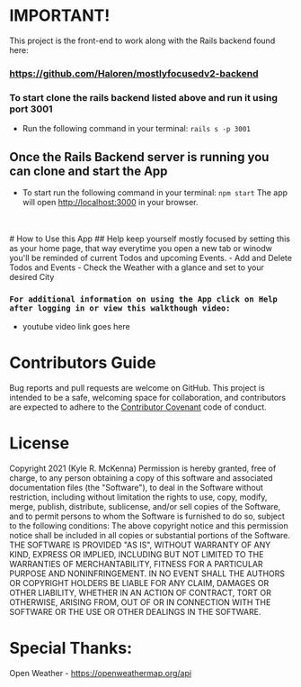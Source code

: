 # IMPORTANT!
This project is the front-end to work along with the Rails backend found here:
### https://github.com/Haloren/mostlyfocusedv2-backend
### To start clone the rails backend listed above and run it using port 3001
- Run the following command in your terminal: `rails s -p 3001` 

## Once the Rails Backend server is running you can clone and start the App

- To start run the following command in your terminal: `npm start`
The app will open [http://localhost:3000](http://localhost:3000) in your browser.  
<br />
<br />
# How to Use this App
## Help keep yourself mostly focused by setting this as your home page, that way everytime you open a new tab or winodw you'll be reminded of current Todos and upcoming Events.
- Add and Delete Todos and Events
- Check the Weather with a glance and set to your desired City

### `For additional information on using the App click on Help after logging in or view this walkthough video: `
- youtube video link goes here

# Contributors Guide
Bug reports and pull requests are welcome on GitHub. This project is intended to be a safe, welcoming space for collaboration, and contributors are expected to adhere to the [Contributor Covenant](http://contributor-covenant.org) code of conduct.

# License
Copyright 2021 (Kyle R. McKenna)
Permission is hereby granted, free of charge, to any person obtaining a copy of this software and associated documentation files (the "Software"), to deal in the Software without restriction, including without limitation the rights to use, copy, modify, merge, publish, distribute, sublicense, and/or sell copies of the Software, and to permit persons to whom the Software is furnished to do so, subject to the following conditions:
The above copyright notice and this permission notice shall be included in all copies or substantial portions of the Software.
THE SOFTWARE IS PROVIDED "AS IS", WITHOUT WARRANTY OF ANY KIND, EXPRESS OR IMPLIED, INCLUDING BUT NOT LIMITED TO THE WARRANTIES OF MERCHANTABILITY, FITNESS FOR A PARTICULAR PURPOSE AND NONINFRINGEMENT. IN NO EVENT SHALL THE AUTHORS OR COPYRIGHT HOLDERS BE LIABLE FOR ANY CLAIM, DAMAGES OR OTHER LIABILITY, WHETHER IN AN ACTION OF CONTRACT, TORT OR OTHERWISE, ARISING FROM, OUT OF OR IN CONNECTION WITH THE SOFTWARE OR THE USE OR OTHER DEALINGS IN THE SOFTWARE.

# Special Thanks:
Open Weather - https://openweathermap.org/api
